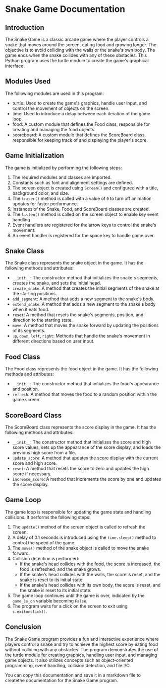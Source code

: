 # Snake Game Documentation

## Introduction

The Snake Game is a classic arcade game where the player controls a snake that moves around the screen, eating food and growing longer. The objective is to avoid colliding with the walls or the snake's own body. The game ends when the snake collides with any of these obstacles. This Python program uses the turtle module to create the game's graphical interface.

## Modules Used

The following modules are used in this program:

- turtle: Used to create the game's graphics, handle user input, and control the movement of objects on the screen.
- time: Used to introduce a delay between each iteration of the game loop.
- food: A custom module that defines the Food class, responsible for creating and managing the food objects.
- scoreboard: A custom module that defines the ScoreBoard class, responsible for keeping track of and displaying the player's score.

## Game Initialization

The game is initialized by performing the following steps:

1. The required modules and classes are imported.
2. Constants such as font and alignment settings are defined.
3. The screen object is created using `Screen()` and configured with a title, background color, and size.
4. The `tracer()` method is called with a value of `0` to turn off animation updates for faster performance.
5. Instances of the Snake, Food, and ScoreBoard classes are created.
6. The `listen()` method is called on the screen object to enable key event handling.
7. Event handlers are registered for the arrow keys to control the snake's movement.
8. An event handler is registered for the space key to handle game over.

## Snake Class

The Snake class represents the snake object in the game. It has the following methods and attributes:

- `__init__`: The constructor method that initializes the snake's segments, creates the snake, and sets the initial head.
- `create_snake`: A method that creates the initial segments of the snake at the starting positions.
- `add_segment`: A method that adds a new segment to the snake's body.
- `extend_snake`: A method that adds a new segment to the snake's body when it eats food.
- `reset`: A method that resets the snake's segments, position, and direction to the starting state.
- `move`: A method that moves the snake forward by updating the positions of its segments.
- `up`, `down`, `left`, `right`: Methods that handle the snake's movement in different directions based on user input.

## Food Class

The Food class represents the food object in the game. It has the following methods and attributes:

- `__init__`: The constructor method that initializes the food's appearance and position.
- `refresh`: A method that moves the food to a random position within the game screen.

## ScoreBoard Class

The ScoreBoard class represents the score display in the game. It has the following methods and attributes:

- `__init__`: The constructor method that initializes the score and high score values, sets up the appearance of the score display, and loads the previous high score from a file.
- `update_score`: A method that updates the score display with the current score and high score.
- `reset`: A method that resets the score to zero and updates the high score if necessary.
- `increase_score`: A method that increments the score by one and updates the score display.

## Game Loop

The game loop is responsible for updating the game state and handling collisions. It performs the following steps:

1. The `update()` method of the screen object is called to refresh the screen.
2. A delay of 0.1 seconds is introduced using the `time.sleep()` method to control the speed of the game.
3. The `move()` method of the snake object is called to move the snake forward.
4. Collision detection is performed:
   - If the snake's head collides with the food, the score is increased, the food is refreshed, and the snake grows.
   - If the snake's head collides with the walls, the score is reset, and the snake is reset to its initial state.
   - If the snake's head collides with its own body, the score is reset, and the snake is reset to its initial state.
5. The game loop continues until the game is over, indicated by the `game_is_on` variable becoming `False`.
6. The program waits for a click on the screen to exit using `s.exitonclick()`.

## Conclusion

The Snake Game program provides a fun and interactive experience where players control a snake and try to achieve the highest score by eating food without colliding with any obstacles. The program demonstrates the use of the turtle module for creating graphics, handling user input, and managing game objects. It also utilizes concepts such as object-oriented programming, event handling, collision detection, and file I/O.

You can copy this documentation and save it in a markdown file to createthe documentation for the Snake Game program.